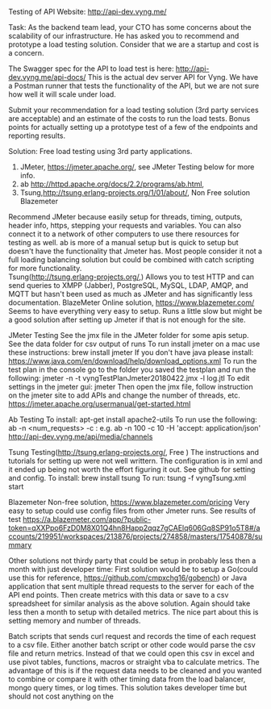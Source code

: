 Testing of API Website: http://api-dev.vyng.me/

Task:
As the backend team lead, your CTO has some concerns about the scalability of our infrastructure.  He has asked you to recommend and prototype a load testing solution.  Consider that we are a startup and cost is a concern.  

The Swagger spec for the API to load test is here: http://api-dev.vyng.me/api-docs/
This is the actual dev server API for Vyng.  We have a Postman runner that tests the functionality of the API, but we are not sure how well it will scale under load.  

Submit your recommendation for a load testing solution (3rd party services are acceptable) and an estimate of the costs to run the load tests.  Bonus points for actually setting up a prototype test of a few of the endpoints and reporting results.

Solution:
Free load testing using 3rd party applications.
1. JMeter, https://jmeter.apache.org/, see JMeter Testing below for more info.
2. ab http://httpd.apache.org/docs/2.2/programs/ab.html, 
3. Tsung,http://tsung.erlang-projects.org/1/01/about/, 
Non Free solution
Blazemeter

Recommend JMeter because easily setup for threads, timing, outputs, header info, https, stepping your requests and variables.  You can also connect it to a network of other computers to use there resources for testing as well.
ab is more of a manual setup but is quick to setup but doesn't have the functionality that Jmeter has.  Most people consider it not a full loading balancing solution but could be combined with catch scripting for more functionality.  
Tsung(http://tsung.erlang-projects.org/,)
Allows you to test HTTP and can send queries to XMPP (Jabber), PostgreSQL, MySQL, LDAP, AMQP, and MQTT
but hasn't been used as much as JMeter and has significantly less documentation.
BlazeMeter 
Online solution, https://www.blazemeter.com/
Seems to have everything very easy to setup.  Runs a little slow but might be a good solution after setting up Jmeter if that is not enough for the site.

JMeter Testing
See the jmx file in the JMeter folder for some apis setup.
See the data folder for csv output of runs
To run install jmeter on a mac use these instructions:
brew install jmeter
If you don't have java please install: https://www.java.com/en/download/help/download_options.xml
To run the test plan in the console go to the folder you saved the testplan and run the following:
jmeter -n -t vyngTestPlanJmeter20180422.jmx -l log.jtl
To edit settings in the jmeter gui:
jmeter
Then open the jmx file, follow instruction on the jmeter site to add APIs and change the number of threads, etc.
https://jmeter.apache.org/usermanual/get-started.html

Ab Testing
To install:
apt-get install apache2-utils
To run use the following:
ab -n <num_requests> -c <concurrency> <addr>:<port><path>
e.g.
ab -n 100 -c 10 -H 'accept: application/json' http://api-dev.vyng.me/api/media/channels

Tsung Testing(http://tsung.erlang-projects.org/, Free )
The instructions and tutorials for setting up were not well writtern.  The configuration is in xml and it ended up being not worth the effort figuring it out.  See github for setting and config.
To install:
brew install tsung
To run:
tsung -f vyngTsung.xml start

Blazemeter
Non-free solution, https://www.blazemeter.com/pricing
Very easy to setup could use config files from other Jmeter runs.
See results of test
https://a.blazemeter.com/app/?public-token=qXXPpo6FzD0M8X01Q4hn8Happ2qqz7gCAElq606Gq8SP91o5T8#/accounts/219951/workspaces/213876/projects/274858/masters/17540878/summary

Other solutions not thirdy party that could be setup in probably less then a month with just developer time:
First solution would be to setup a Go(could use this for reference, https://github.com/cmpxchg16/gobench) or Java application that sent multiple thread requests to the server for each of the API end points.  Then create metrics with this data or save to a csv spreadsheet for similar analysis as the above solution.  Again should take less then a month to setup with detailed metrics.  The nice part about this is setting memory and number of threads. 

 Batch scripts that sends curl request and records the time of each request to a csv file. Either another batch script or other code would parse the csv file and return metrics.  Instead of that we could open this csv in excel and use pivot tables, functions, macros or straight vba to calculate metrics.  The advantage of this is if the request data needs to be cleaned and you wanted to combine or compare it with other timing data from the load balancer, mongo query times, or log times.  This solution takes developer time but should not cost anything on the  
